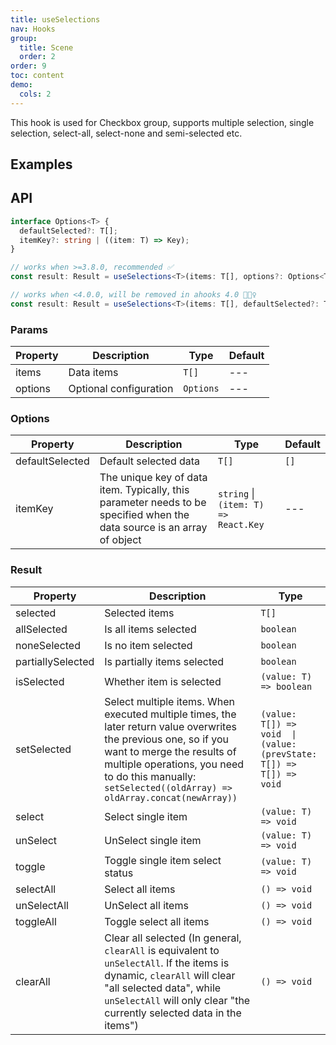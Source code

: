 ```yaml
---
title: useSelections
nav: Hooks
group:
  title: Scene
  order: 2
order: 9
toc: content
demo:
  cols: 2
---
```


This hook is used for Checkbox group, supports multiple selection, single selection, select-all, select-none and semi-selected etc.

## Examples

<!-- prettier-ignore -->
<code src="./demo/demo1.tsx"></code>
<code src="./demo/demo2.tsx"></code>
<code src="./demo/demo3.tsx"></code>

## API

```typescript
interface Options<T> {
  defaultSelected?: T[];
  itemKey?: string | ((item: T) => Key);
}

// works when >=3.8.0, recommended ✅
const result: Result = useSelections<T>(items: T[], options?: Options<T>);

// works when <4.0.0, will be removed in ahooks 4.0 🙅🏻‍♀️
const result: Result = useSelections<T>(items: T[], defaultSelected?: T[]);
```

### Params

| Property | Description            | Type      | Default |
| -------- | ---------------------- | --------- | ------- |
| items    | Data items             | `T[]`     | ---     |
| options  | Optional configuration | `Options` | ---     |

### Options

| Property | Description | Type | Default |
| --- | --- | --- | --- |
| defaultSelected | Default selected data | `T[]` | `[]` |
| itemKey | The unique key of data item. Typically, this parameter needs to be specified when the data source is an array of object | `string` \| `(item: T) => React.Key` | --- |

### Result

| Property | Description | Type |
| --- | --- | --- |
| selected | Selected items | `T[]` |
| allSelected | Is all items selected | `boolean` |
| noneSelected | Is no item selected | `boolean` |
| partiallySelected | Is partially items selected | `boolean` |
| isSelected | Whether item is selected | `(value: T) => boolean` |
| setSelected | Select multiple items. When executed multiple times, the later return value overwrites the previous one, so if you want to merge the results of multiple operations, you need to do this manually: `setSelected((oldArray) => oldArray.concat(newArray))` | `(value: T[]) => void  \| (value: (prevState: T[]) => T[]) => void` |
| select | Select single item | `(value: T) => void` |
| unSelect | UnSelect single item | `(value: T) => void` |
| toggle | Toggle single item select status | `(value: T) => void` |
| selectAll | Select all items | `() => void` |
| unSelectAll | UnSelect all items | `() => void` |
| toggleAll | Toggle select all items | `() => void` |
| clearAll | Clear all selected (In general, `clearAll` is equivalent to `unSelectAll`. If the items is dynamic, `clearAll` will clear "all selected data", while `unSelectAll` will only clear "the currently selected data in the items") | `() => void` |
